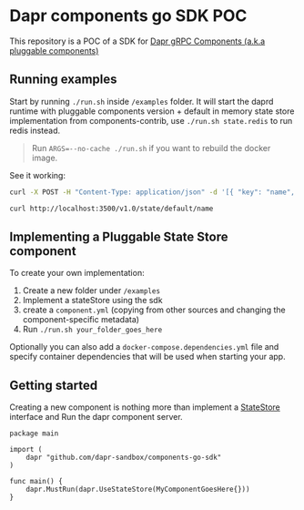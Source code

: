 # Dapr components go SDK POC

This repository is a POC of a SDK for [Dapr gRPC Components (a.k.a pluggable components)](https://github.com/dapr/dapr/issues/4925)

## Running examples

Start by running `./run.sh` inside `/examples` folder. It will start the daprd runtime with pluggable components version + default in memory state store implementation from components-contrib, use `./run.sh state.redis` to run redis instead.

> Run `ARGS=--no-cache ./run.sh` if you want to rebuild the docker image.

See it working:

```sh
curl -X POST -H "Content-Type: application/json" -d '[{ "key": "name", "value": "Bruce Wayne", "metadata": { "ttlInSeconds": "60"}}]' http://localhost:3500/v1.0/state/default
```

```sh
curl http://localhost:3500/v1.0/state/default/name
```

## Implementing a Pluggable State Store component

To create your own implementation:

1. Create a new folder under `/examples`
2. Implement a stateStore using the sdk
3. create a `component.yml` (copying from other sources and changing the component-specific metadata)
4. Run `./run.sh your_folder_goes_here`

Optionally you can also add a `docker-compose.dependencies.yml` file and specify container dependencies that will be used when starting your app.

## Getting started

Creating a new component is nothing more than implement a [StateStore](https://github.com/dapr/components-contrib/blob/master/state/store.go#L23) interface and Run the dapr component server.

```golang
package main

import (
	dapr "github.com/dapr-sandbox/components-go-sdk"
)

func main() {
	dapr.MustRun(dapr.UseStateStore(MyComponentGoesHere{}))
}
```

